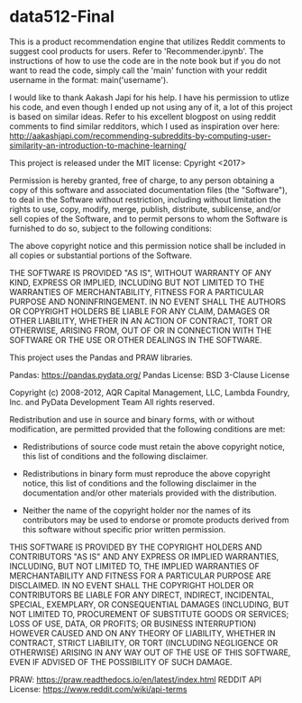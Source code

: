 # data512-Final

This is a product recommendation engine that utilizes Reddit comments to suggest cool products for users. Refer to 'Recommender.ipynb'. The instructions of how to use the code are in the note book but if you do not want to read the code, simply call the 'main' function with your reddit username in the format: main('username'). 

I would like to thank Aakash Japi for his help. I have his permission to utlize his code, and even though I ended up not using any of it, a lot of this project is based on similar ideas.  Refer to his excellent blogpost on using reddit comments to find similar redditors, which I used as inspiration over here: http://aakashjapi.com/recommending-subreddits-by-computing-user-similarity-an-introduction-to-machine-learning/

This project is released under the MIT license:
Cpyright <2017> <Abhishek Varma>

Permission is hereby granted, free of charge, to any person obtaining a copy of this software and associated documentation files (the "Software"), to deal in the Software without restriction, including without limitation the rights to use, copy, modify, merge, publish, distribute, sublicense, and/or sell copies of the Software, and to permit persons to whom the Software is furnished to do so, subject to the following conditions:

The above copyright notice and this permission notice shall be included in all copies or substantial portions of the Software.

THE SOFTWARE IS PROVIDED "AS IS", WITHOUT WARRANTY OF ANY KIND, EXPRESS OR IMPLIED, INCLUDING BUT NOT LIMITED TO THE WARRANTIES OF MERCHANTABILITY, FITNESS FOR A PARTICULAR PURPOSE AND NONINFRINGEMENT. IN NO EVENT SHALL THE AUTHORS OR COPYRIGHT HOLDERS BE LIABLE FOR ANY CLAIM, DAMAGES OR OTHER LIABILITY, WHETHER IN AN ACTION OF CONTRACT, TORT OR OTHERWISE, ARISING FROM, OUT OF OR IN CONNECTION WITH THE SOFTWARE OR THE USE OR OTHER DEALINGS IN THE SOFTWARE.

This project uses the Pandas and PRAW libraries. 

Pandas: https://pandas.pydata.org/
Pandas License: 
BSD 3-Clause License

Copyright (c) 2008-2012, AQR Capital Management, LLC, Lambda Foundry, Inc. and PyData Development Team
All rights reserved.

Redistribution and use in source and binary forms, with or without
modification, are permitted provided that the following conditions are met:

* Redistributions of source code must retain the above copyright notice, this
  list of conditions and the following disclaimer.

* Redistributions in binary form must reproduce the above copyright notice,
  this list of conditions and the following disclaimer in the documentation
  and/or other materials provided with the distribution.

* Neither the name of the copyright holder nor the names of its
  contributors may be used to endorse or promote products derived from
  this software without specific prior written permission.

THIS SOFTWARE IS PROVIDED BY THE COPYRIGHT HOLDERS AND CONTRIBUTORS "AS IS"
AND ANY EXPRESS OR IMPLIED WARRANTIES, INCLUDING, BUT NOT LIMITED TO, THE
IMPLIED WARRANTIES OF MERCHANTABILITY AND FITNESS FOR A PARTICULAR PURPOSE ARE
DISCLAIMED. IN NO EVENT SHALL THE COPYRIGHT HOLDER OR CONTRIBUTORS BE LIABLE
FOR ANY DIRECT, INDIRECT, INCIDENTAL, SPECIAL, EXEMPLARY, OR CONSEQUENTIAL
DAMAGES (INCLUDING, BUT NOT LIMITED TO, PROCUREMENT OF SUBSTITUTE GOODS OR
SERVICES; LOSS OF USE, DATA, OR PROFITS; OR BUSINESS INTERRUPTION) HOWEVER
CAUSED AND ON ANY THEORY OF LIABILITY, WHETHER IN CONTRACT, STRICT LIABILITY,
OR TORT (INCLUDING NEGLIGENCE OR OTHERWISE) ARISING IN ANY WAY OUT OF THE USE
OF THIS SOFTWARE, EVEN IF ADVISED OF THE POSSIBILITY OF SUCH DAMAGE.

PRAW: https://praw.readthedocs.io/en/latest/index.html
REDDIT API License: https://www.reddit.com/wiki/api-terms
